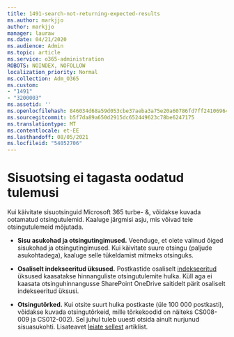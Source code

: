 ```yaml
---
title: 1491-search-not-returning-expected-results
ms.author: markjjo
author: markjjo
manager: lauraw
ms.date: 04/21/2020
ms.audience: Admin
ms.topic: article
ms.service: o365-administration
ROBOTS: NOINDEX, NOFOLLOW
localization_priority: Normal
ms.collection: Adm_O365
ms.custom:
- "1491"
- "3200003"
ms.assetid: ''
ms.openlocfilehash: 846034d68a59d053cbe37aeba3a75e20a60786fd7ff24106964229b1deb77608
ms.sourcegitcommit: b5f7da89a650d2915dc652449623c78be6247175
ms.translationtype: MT
ms.contentlocale: et-EE
ms.lasthandoff: 08/05/2021
ms.locfileid: "54052706"
---
```

# <a name="content-search-not-returning-expected-results"></a>Sisuotsing ei tagasta oodatud tulemusi

Kui käivitate sisuotsinguid Microsoft 365 turbe- &, võidakse kuvada ootamatud otsingutulemid. Kaaluge järgmisi asju, mis võivad teie otsingutulemeid mõjutada.

- **Sisu asukohad ja otsingutingimused.** Veenduge, et olete valinud õiged sisukohad ja otsingutingimused. Kui käivitate suure otsingu (paljude asukohtadega), kaaluge selle tükeldamist mitmeks otsinguks.

- **Osaliselt indekseeritud üksused.** Postkastide osaliselt  [indekseeritud](https://docs.microsoft.com/microsoft-365/compliance/partially-indexed-items-in-content-search) üksused kaasatakse hinnanguliste otsingutulemite hulka. Küll aga ei kaasata otsinguhinnangusse SharePoint OneDrive saitidelt pärit osaliselt indekseeritud üksusi.

- **Otsingutõrked.** Kui otsite suurt hulka postkaste (üle 100 000 postkasti), võidakse kuvada otsingutõrkeid, mille tõrkekoodid on näiteks CS008-009 ja CS012-002). Sel juhul tuleb uuesti otsida ainult nurjunud sisuasukohti. Lisateavet  [leiate sellest](https://docs.microsoft.com/microsoft-365/compliance/retry-failed-content-search) artiklist.
